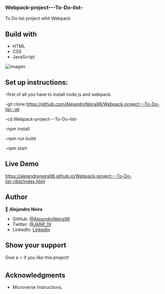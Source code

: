 ### Webpack-project---To-Do-list-
To Do list project whit Webpack 

## Build with

- HTML
- CSS
- JavaScript
 
![imagen](https://user-images.githubusercontent.com/93448210/148102496-ed20c529-bf6b-4eee-8b5c-1cf9f1cb4bdd.png)

## Set up instructions:

-first of all you have to install node.js and webpack.

-git clone https://github.com/AlejandroNeira98/Webpack-project---To-Do-list-.git

-cd Webpack-project---To-Do-list-

-npm install  

-npm run build

-npm start

## Live Demo

https://alejandroneira98.github.io/Webpack-project---To-Do-list-/dist/index.html

## Author

👤 **Alejandro Neira**

- GitHub: [@AlejandroNeira98](https://github.com/AlejandroNeira98)
- Twitter: [@JANP_19](https://twitter.com/JANP_19)
- LinkedIn: [LinkedIn](https://www.linkedin.com/in/alejandro-neira-0b45b6226/)

## Show your support

Give a ⭐️ if you like this project!

## Acknowledgments

- Microverse Instructions.
